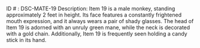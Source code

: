 ID # : DSC-MATE-19
Description: Item 19 is a male monkey, standing approximately 2 feet in height. Its face features a constantly frightened mouth expression, and it always wears a pair of shady glasses. The head of Item 19 is adorned with an unruly green mane, while the neck is decorated with a gold chain. Additionally, Item 19 is frequently seen holding a candy stick in its hand.